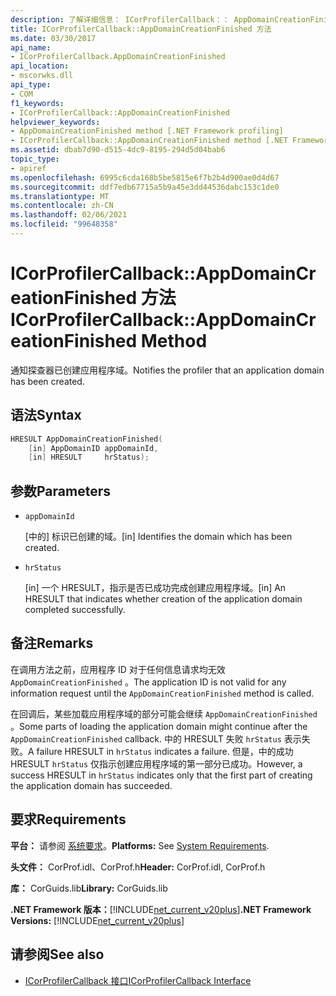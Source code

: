 ```yaml
---
description: 了解详细信息： ICorProfilerCallback：： AppDomainCreationFinished 方法
title: ICorProfilerCallback::AppDomainCreationFinished 方法
ms.date: 03/30/2017
api_name:
- ICorProfilerCallback.AppDomainCreationFinished
api_location:
- mscorwks.dll
api_type:
- COM
f1_keywords:
- ICorProfilerCallback::AppDomainCreationFinished
helpviewer_keywords:
- AppDomainCreationFinished method [.NET Framework profiling]
- ICorProfilerCallback::AppDomainCreationFinished method [.NET Framework profiling]
ms.assetid: dbab7d90-d515-4dc9-8195-294d5d04bab6
topic_type:
- apiref
ms.openlocfilehash: 6995c6cda168b5be5815e6f7b2b4d900ae0d4d67
ms.sourcegitcommit: ddf7edb67715a5b9a45e3dd44536dabc153c1de0
ms.translationtype: MT
ms.contentlocale: zh-CN
ms.lasthandoff: 02/06/2021
ms.locfileid: "99648358"
---
```

# <a name="icorprofilercallbackappdomaincreationfinished-method"></a><span data-ttu-id="44ed6-103">ICorProfilerCallback::AppDomainCreationFinished 方法</span><span class="sxs-lookup"><span data-stu-id="44ed6-103">ICorProfilerCallback::AppDomainCreationFinished Method</span></span>

<span data-ttu-id="44ed6-104">通知探查器已创建应用程序域。</span><span class="sxs-lookup"><span data-stu-id="44ed6-104">Notifies the profiler that an application domain has been created.</span></span>  
  
## <a name="syntax"></a><span data-ttu-id="44ed6-105">语法</span><span class="sxs-lookup"><span data-stu-id="44ed6-105">Syntax</span></span>  
  
```cpp  
HRESULT AppDomainCreationFinished(  
    [in] AppDomainID appDomainId,  
    [in] HRESULT     hrStatus);
```  
  
## <a name="parameters"></a><span data-ttu-id="44ed6-106">参数</span><span class="sxs-lookup"><span data-stu-id="44ed6-106">Parameters</span></span>

- `appDomainId`

  <span data-ttu-id="44ed6-107">\[中的] 标识已创建的域。</span><span class="sxs-lookup"><span data-stu-id="44ed6-107">\[in] Identifies the domain which has been created.</span></span>

- `hrStatus`

  <span data-ttu-id="44ed6-108">\[in] 一个 HRESULT，指示是否已成功完成创建应用程序域。</span><span class="sxs-lookup"><span data-stu-id="44ed6-108">\[in] An HRESULT that indicates whether creation of the application domain completed successfully.</span></span>

## <a name="remarks"></a><span data-ttu-id="44ed6-109">备注</span><span class="sxs-lookup"><span data-stu-id="44ed6-109">Remarks</span></span>  

 <span data-ttu-id="44ed6-110">在调用方法之前，应用程序 ID 对于任何信息请求均无效 `AppDomainCreationFinished` 。</span><span class="sxs-lookup"><span data-stu-id="44ed6-110">The application ID is not valid for any information request until the `AppDomainCreationFinished` method is called.</span></span>  
  
 <span data-ttu-id="44ed6-111">在回调后，某些加载应用程序域的部分可能会继续 `AppDomainCreationFinished` 。</span><span class="sxs-lookup"><span data-stu-id="44ed6-111">Some parts of loading the application domain might continue after the `AppDomainCreationFinished` callback.</span></span> <span data-ttu-id="44ed6-112">中的 HRESULT 失败 `hrStatus` 表示失败。</span><span class="sxs-lookup"><span data-stu-id="44ed6-112">A failure HRESULT in `hrStatus` indicates a failure.</span></span> <span data-ttu-id="44ed6-113">但是，中的成功 HRESULT `hrStatus` 仅指示创建应用程序域的第一部分已成功。</span><span class="sxs-lookup"><span data-stu-id="44ed6-113">However, a success HRESULT in `hrStatus` indicates only that the first part of creating the application domain has succeeded.</span></span>  
  
## <a name="requirements"></a><span data-ttu-id="44ed6-114">要求</span><span class="sxs-lookup"><span data-stu-id="44ed6-114">Requirements</span></span>  

 <span data-ttu-id="44ed6-115">**平台：** 请参阅 [系统要求](../../get-started/system-requirements.md)。</span><span class="sxs-lookup"><span data-stu-id="44ed6-115">**Platforms:** See [System Requirements](../../get-started/system-requirements.md).</span></span>  
  
 <span data-ttu-id="44ed6-116">**头文件：** CorProf.idl、CorProf.h</span><span class="sxs-lookup"><span data-stu-id="44ed6-116">**Header:** CorProf.idl, CorProf.h</span></span>  
  
 <span data-ttu-id="44ed6-117">**库：** CorGuids.lib</span><span class="sxs-lookup"><span data-stu-id="44ed6-117">**Library:** CorGuids.lib</span></span>  
  
 <span data-ttu-id="44ed6-118">**.NET Framework 版本：**[!INCLUDE[net_current_v20plus](../../../../includes/net-current-v20plus-md.md)]</span><span class="sxs-lookup"><span data-stu-id="44ed6-118">**.NET Framework Versions:** [!INCLUDE[net_current_v20plus](../../../../includes/net-current-v20plus-md.md)]</span></span>  
  
## <a name="see-also"></a><span data-ttu-id="44ed6-119">请参阅</span><span class="sxs-lookup"><span data-stu-id="44ed6-119">See also</span></span>

- [<span data-ttu-id="44ed6-120">ICorProfilerCallback 接口</span><span class="sxs-lookup"><span data-stu-id="44ed6-120">ICorProfilerCallback Interface</span></span>](icorprofilercallback-interface.md)
